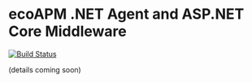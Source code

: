 # ecoAPM .NET Agent and ASP.NET Core Middleware
[![Build Status](https://travis-ci.org/ecoAPM/.NET.svg?branch=master)](https://travis-ci.org/ecoAPM/.NET)

(details coming soon)
